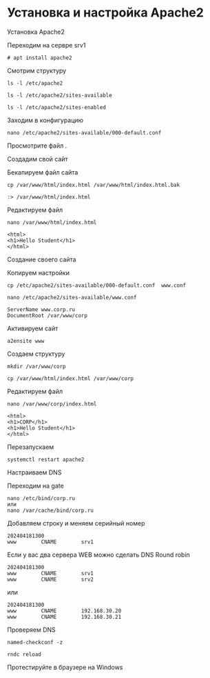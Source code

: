 # Установка и настройка Apache2

Установка Apache2

Переходим на сервре srv1

```
# apt install apache2
```
Смотрим структуру 

```
ls -l /etc/apache2
```
```
ls -l /etc/apache2/sites-available
```
```
ls -l /etc/apache2/sites-enabled
```

Заходим в конфигурацию

```
nano /etc/apache2/sites-available/000-default.conf
```
Просмотрите файл .


Создадим свой сайт

Бекапируем файл сайта
```
cp /var/www/html/index.html /var/www/html/index.html.bak
```
```
:> /var/www/html/index.html
```

Редактируем файл

```
nano /var/www/html/index.html
```
```
<html>
<h1>Hello Student</h1>
</html>
```

Создание своего сайта

Копируем настройки
```
cp /etc/apache2/sites-available/000-default.conf  www.conf
```

```
nano /etc/apache2/sites-available/www.conf
```
```
ServerName www.corp.ru
DocumentRoot /var/www/corp
```
Активируем сайт

```
a2ensite www
```

Создаем структуру

```
mkdir /var/www/corp
```
```
cp /var/www/html/index.html /var/www/corp
```
Редактируем файл

```
nano /var/www/corp/index.html
```
```
<html>
<h1>CORP</h1>
<h1>Hello Student</h1>
</html>
```
Перезапускаем
```
systemctl restart apache2
```
Настраиваем DNS

Переходим на gate
```
nano /etc/bind/corp.ru
или
nano /var/cache/bind/corp.ru
```
Добавляем строку и меняем серийный номер
```
202404181300
www        CNAME        srv1
```
Если у вас два сервера WEB можно сделать DNS Round robin
```
202404181300
www        CNAME        srv1
www        CNAME        srv2
```
или
```
202404181300
www        CNAME        192.168.30.20
www        CNAME        192.168.30.21
```
Проверяем DNS

```
named-checkconf -z
```
```
rndc reload
```

Протестируйте в браузере на Windows
